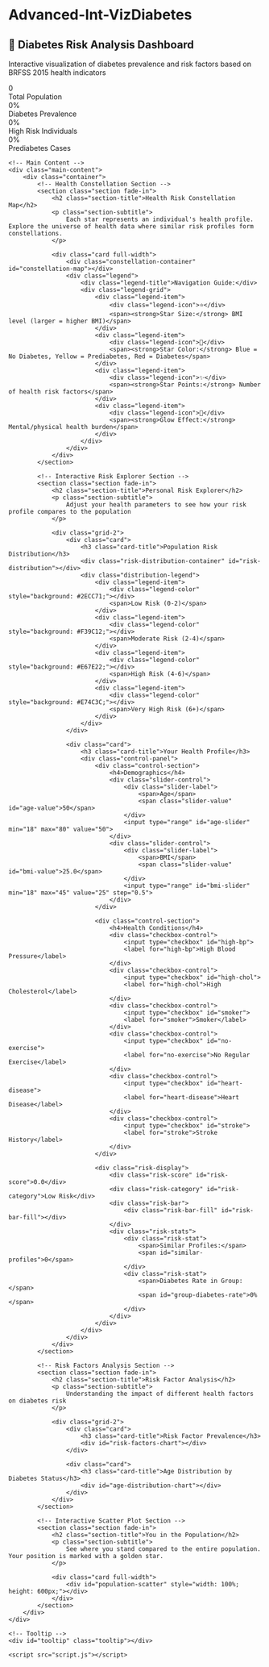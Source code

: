 # Advanced-Int-VizDiabetes


<!DOCTYPE html>
<html lang="en">
<head>
    <meta charset="UTF-8">
    <meta name="viewport" content="width=device-width, initial-scale=1.0">
    <title>Diabetes Risk Analysis Dashboard</title>
    <link rel="stylesheet" href="style.css">
    <link href="https://fonts.googleapis.com/css2?family=Inter:wght@300;400;600;700;800&display=swap" rel="stylesheet">
    <script src="https://cdnjs.cloudflare.com/ajax/libs/d3/7.8.5/d3.min.js"></script>
</head>
<body>
    <!-- Hero Section -->
    <section class="hero">
        <div class="container">
            <h1>🌟 Diabetes Risk Analysis Dashboard</h1>
            <p>Interactive visualization of diabetes prevalence and risk factors based on BRFSS 2015 health indicators</p>
            <div class="hero-stats">
                <div class="hero-stat">
                    <div class="hero-stat-value" id="hero-total">0</div>
                    <div class="hero-stat-label">Total Population</div>
                </div>
                <div class="hero-stat">
                    <div class="hero-stat-value" id="hero-prevalence">0%</div>
                    <div class="hero-stat-label">Diabetes Prevalence</div>
                </div>
                <div class="hero-stat">
                    <div class="hero-stat-value" id="hero-high-risk">0%</div>
                    <div class="hero-stat-label">High Risk Individuals</div>
                </div>
                <div class="hero-stat">
                    <div class="hero-stat-value" id="hero-prediabetes">0%</div>
                    <div class="hero-stat-label">Prediabetes Cases</div>
                </div>
            </div>
        </div>
    </section>

    <!-- Main Content -->
    <div class="main-content">
        <div class="container">
            <!-- Health Constellation Section -->
            <section class="section fade-in">
                <h2 class="section-title">Health Risk Constellation Map</h2>
                <p class="section-subtitle">
                    Each star represents an individual's health profile. Explore the universe of health data where similar risk profiles form constellations.
                </p>
                
                <div class="card full-width">
                    <div class="constellation-container" id="constellation-map"></div>
                    <div class="legend">
                        <div class="legend-title">Navigation Guide:</div>
                        <div class="legend-grid">
                            <div class="legend-item">
                                <div class="legend-icon">⭐</div>
                                <span><strong>Star Size:</strong> BMI level (larger = higher BMI)</span>
                            </div>
                            <div class="legend-item">
                                <div class="legend-icon">🎨</div>
                                <span><strong>Star Color:</strong> Blue = No Diabetes, Yellow = Prediabetes, Red = Diabetes</span>
                            </div>
                            <div class="legend-item">
                                <div class="legend-icon">✨</div>
                                <span><strong>Star Points:</strong> Number of health risk factors</span>
                            </div>
                            <div class="legend-item">
                                <div class="legend-icon">💫</div>
                                <span><strong>Glow Effect:</strong> Mental/physical health burden</span>
                            </div>
                        </div>
                    </div>
                </div>
            </section>

            <!-- Interactive Risk Explorer Section -->
            <section class="section fade-in">
                <h2 class="section-title">Personal Risk Explorer</h2>
                <p class="section-subtitle">
                    Adjust your health parameters to see how your risk profile compares to the population
                </p>

                <div class="grid-2">
                    <div class="card">
                        <h3 class="card-title">Population Risk Distribution</h3>
                        <div class="risk-distribution-container" id="risk-distribution"></div>
                        <div class="distribution-legend">
                            <div class="legend-item">
                                <div class="legend-color" style="background: #2ECC71;"></div>
                                <span>Low Risk (0-2)</span>
                            </div>
                            <div class="legend-item">
                                <div class="legend-color" style="background: #F39C12;"></div>
                                <span>Moderate Risk (2-4)</span>
                            </div>
                            <div class="legend-item">
                                <div class="legend-color" style="background: #E67E22;"></div>
                                <span>High Risk (4-6)</span>
                            </div>
                            <div class="legend-item">
                                <div class="legend-color" style="background: #E74C3C;"></div>
                                <span>Very High Risk (6+)</span>
                            </div>
                        </div>
                    </div>

                    <div class="card">
                        <h3 class="card-title">Your Health Profile</h3>
                        <div class="control-panel">
                            <div class="control-section">
                                <h4>Demographics</h4>
                                <div class="slider-control">
                                    <div class="slider-label">
                                        <span>Age</span>
                                        <span class="slider-value" id="age-value">50</span>
                                    </div>
                                    <input type="range" id="age-slider" min="18" max="80" value="50">
                                </div>
                                <div class="slider-control">
                                    <div class="slider-label">
                                        <span>BMI</span>
                                        <span class="slider-value" id="bmi-value">25.0</span>
                                    </div>
                                    <input type="range" id="bmi-slider" min="18" max="45" value="25" step="0.5">
                                </div>
                            </div>

                            <div class="control-section">
                                <h4>Health Conditions</h4>
                                <div class="checkbox-control">
                                    <input type="checkbox" id="high-bp">
                                    <label for="high-bp">High Blood Pressure</label>
                                </div>
                                <div class="checkbox-control">
                                    <input type="checkbox" id="high-chol">
                                    <label for="high-chol">High Cholesterol</label>
                                </div>
                                <div class="checkbox-control">
                                    <input type="checkbox" id="smoker">
                                    <label for="smoker">Smoker</label>
                                </div>
                                <div class="checkbox-control">
                                    <input type="checkbox" id="no-exercise">
                                    <label for="no-exercise">No Regular Exercise</label>
                                </div>
                                <div class="checkbox-control">
                                    <input type="checkbox" id="heart-disease">
                                    <label for="heart-disease">Heart Disease</label>
                                </div>
                                <div class="checkbox-control">
                                    <input type="checkbox" id="stroke">
                                    <label for="stroke">Stroke History</label>
                                </div>
                            </div>

                            <div class="risk-display">
                                <div class="risk-score" id="risk-score">0.0</div>
                                <div class="risk-category" id="risk-category">Low Risk</div>
                                <div class="risk-bar">
                                    <div class="risk-bar-fill" id="risk-bar-fill"></div>
                                </div>
                                <div class="risk-stats">
                                    <div class="risk-stat">
                                        <span>Similar Profiles:</span>
                                        <span id="similar-profiles">0</span>
                                    </div>
                                    <div class="risk-stat">
                                        <span>Diabetes Rate in Group:</span>
                                        <span id="group-diabetes-rate">0%</span>
                                    </div>
                                </div>
                            </div>
                        </div>
                    </div>
                </div>
            </section>

            <!-- Risk Factors Analysis Section -->
            <section class="section fade-in">
                <h2 class="section-title">Risk Factor Analysis</h2>
                <p class="section-subtitle">
                    Understanding the impact of different health factors on diabetes risk
                </p>

                <div class="grid-2">
                    <div class="card">
                        <h3 class="card-title">Risk Factor Prevalence</h3>
                        <div id="risk-factors-chart"></div>
                    </div>

                    <div class="card">
                        <h3 class="card-title">Age Distribution by Diabetes Status</h3>
                        <div id="age-distribution-chart"></div>
                    </div>
                </div>
            </section>

            <!-- Interactive Scatter Plot Section -->
            <section class="section fade-in">
                <h2 class="section-title">You in the Population</h2>
                <p class="section-subtitle">
                    See where you stand compared to the entire population. Your position is marked with a golden star.
                </p>

                <div class="card full-width">
                    <div id="population-scatter" style="width: 100%; height: 600px;"></div>
                </div>
            </section>
        </div>
    </div>

    <!-- Tooltip -->
    <div id="tooltip" class="tooltip"></div>

    <script src="script.js"></script>
</body>
</html>
